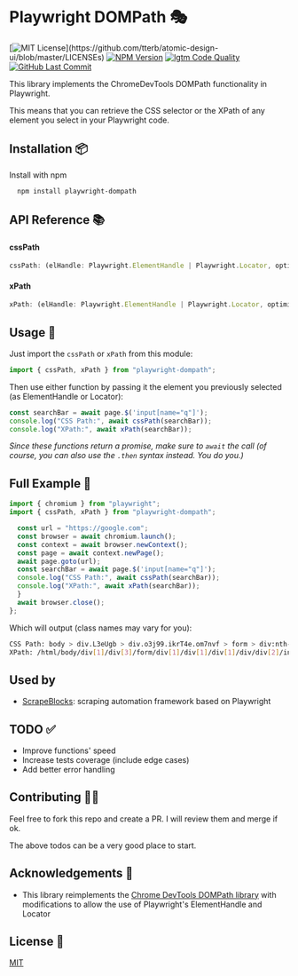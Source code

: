 ﻿# Playwright DOMPath 🎭

[![MIT License](https://img.shields.io/apm/l/atomic-design-ui.svg?)](https://github.com/tterb/atomic-design-ui/blob/master/LICENSEs)
[![NPM Version](https://img.shields.io/npm/v/playwright-dompath?style=flat-square)](https://www.npmjs.com/package/playwright-dompath)
[![lgtm Code Quality](https://img.shields.io/lgtm/grade/javascript/github/alexferrari88/playwright-DOMPath?style=flat-square)](https://lgtm.com/projects/g/alexferrari88/playwright-DOMPath/)
[![GitHub Last Commit](https://img.shields.io/github/last-commit/alexferrari88/playwright-DOMPath?style=flat-square)](https://img.shields.io/github/last-commit/alexferrari88/playwright-DOMPath?style=flat-square)

This library implements the ChromeDevTools DOMPath functionality in Playwright.

This means that you can retrieve the CSS selector or the XPath of any element you select in your Playwright code.

## Installation 📦

Install with npm

```bash
  npm install playwright-dompath
```

## API Reference 📚

#### cssPath

```typescript
cssPath: (elHandle: Playwright.ElementHandle | Playwright.Locator, optimized?: boolean) => Promise<string>
```

#### xPath

```typescript
xPath: (elHandle: Playwright.ElementHandle | Playwright.Locator, optimized?: boolean) => Promise<string>
```

## Usage 🔧

Just import the `cssPath` or `xPath` from this module:

```typescript
import { cssPath, xPath } from "playwright-dompath";
```

Then use either function by passing it the element you previously selected (as ElementHandle or Locator):

```typescript
const searchBar = await page.$('input[name="q"]');
console.log("CSS Path:", await cssPath(searchBar));
console.log("XPath:", await xPath(searchBar));
```

_Since these functions return a promise, make sure to `await` the call (of course, you can also use the `.then` syntax instead. You do you.)_

## Full Example 🎁

```typescript
import { chromium } from "playwright";
import { cssPath, xPath } from "playwright-dompath";

  const url = "https://google.com";
  const browser = await chromium.launch();
  const context = await browser.newContext();
  const page = await context.newPage();
  await page.goto(url);
  const searchBar = await page.$('input[name="q"]');
  console.log("CSS Path:", await cssPath(searchBar));
  console.log("XPath:", await xPath(searchBar));
  }
  await browser.close();
};
```

Which will output (class names may vary for you):

```bash
CSS Path: body > div.L3eUgb > div.o3j99.ikrT4e.om7nvf > form > div:nth-child(1) > div.A8SBwf > div.RNNXgb > div > div.a4bIc > input
XPath: /html/body/div[1]/div[3]/form/div[1]/div[1]/div[1]/div/div[2]/input
```

## Used by

- [ScrapeBlocks](https://github.com/alexferrari88/scrapeblocks): scraping automation framework based on Playwright

## TODO ✅

- Improve functions' speed
- Increase tests coverage (include edge cases)
- Add better error handling

## Contributing 🤝🏼

Feel free to fork this repo and create a PR. I will review them and merge if ok.

The above todos can be a very good place to start.

## Acknowledgements 🤗

- This library reimplements the [Chrome DevTools DOMPath library](https://github.com/ChromeDevTools/devtools-frontend/blob/b6a3b2ae8a4c1d5847c2bb1535377e13ee3045be/front_end/panels/elements/DOMPath.ts) with modifications to allow the use of Playwright's ElementHandle and Locator

## License 📝

[MIT](https://choosealicense.com/licenses/mit/)
